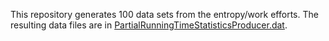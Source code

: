 This repository generates 100 data sets from the entropy/work efforts. 
The resulting data files are in [PartialRunningTimeStatisticsProducer.dat](https://gist.github.com/coderodde/278be543bc4df6cf3b25f2dfa0cdf696).
